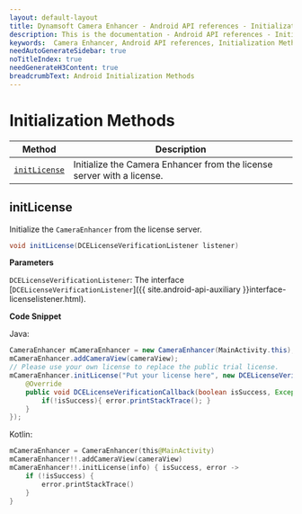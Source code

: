 ```yaml
---
layout: default-layout
title: Dynamsoft Camera Enhancer - Android API references - Initialization Methods
description: This is the documentation - Android API references - Initialization Methods page of Dynamsoft Camera Enhancer.
keywords:  Camera Enhancer, Android API references, Initialization Methods
needAutoGenerateSidebar: true
noTitleIndex: true
needGenerateH3Content: true
breadcrumbText: Android Initialization Methods
---
```


# Initialization Methods

| Method | Description |
| ------ | ----------- |
| [`initLicense`](#initLicense) | Initialize the Camera Enhancer from the license server with a license. |

## initLicense

Initialize the `CameraEnhancer` from the license server.

```java
void initLicense(DCELicenseVerificationListener listener)
```

**Parameters**

`DCELicenseVerificationListener`: The interface [`DCELicenseVerificationListener`]({{ site.android-api-auxiliary }}interface-licenselistener.html).

**Code Snippet**

Java:

```java
CameraEnhancer mCameraEnhancer = new CameraEnhancer(MainActivity.this);
mCameraEnhancer.addCameraView(cameraView);
// Please use your own license to replace the public trial license.
mCameraEnhancer.initLicense("Put your license here", new DCELicenseVerificationListener() {
    @Override
    public void DCELicenseVerificationCallback(boolean isSuccess, Exception error) {
        if(!isSuccess){ error.printStackTrace(); }
    }
});
```

Kotlin:

```kotlin
mCameraEnhancer = CameraEnhancer(this@MainActivity)
mCameraEnhancer!!.addCameraView(cameraView)
mCameraEnhancer!!.initLicense(info) { isSuccess, error ->
    if (!isSuccess) {
        error.printStackTrace()
    }
}
```
